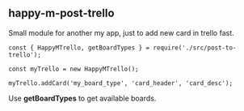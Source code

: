 ## happy-m-post-trello

Small module for another my app, just to add new card in trello fast.

``
const { HappyMTrello, getBoardTypes } = require('./src/post-to-trello');
``

``
const myTrello = new HappyMTrello();
``

``
myTrello.addCard('my_board_type', 'card_header', 'card_desc');
``

Use __getBoardTypes__ to get available boards.